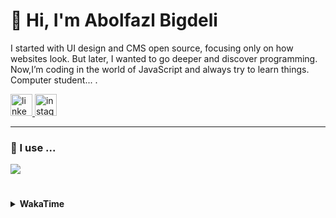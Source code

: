 # 👋 Hi, I'm Abolfazl Bigdeli

I started with UI design and CMS open source, focusing only on how websites look. But later, I wanted to go deeper and discover programming. Now,I’m coding in the world of JavaScript and always try to learn things.</br>
Computer student... .

<div align="left">
  <a href="#" target="_blank">
    <img src="https://img.shields.io/static/v1?message=LinkedIn&logo=linkedin&label=&color=0077B5&logoColor=white&labelColor=&style=for-the-badge" height="35" alt="linkedin logo"  />
  </a>
  <a href="https://instagram.com/abolfazlv2" target="_blank">
    <img src="https://img.shields.io/static/v1?message=Instagram&logo=instagram&label=&color=E4405F&logoColor=white&labelColor=&style=for-the-badge" height="35" alt="instagram logo"  />
  </a>
</div>

---

### 🧰 I use ...

<a href="https://skillicons.dev">
  <img src="https://skillicons.dev/icons?i=js,ts,html,css,tailwind,bootstrap,react,nextjs,redux,regex,git,github,docker,npm,pnpm,vite,postman,figma,wordpress,obsidian,notion,stackoverflow,svg,vscode" />
</a>

#

<details>
<summary><b>WakaTime</b></summary>
  <br />
  <a href="https://github.com/abolfazlv2">
    <picture>
      <source media="(prefers-color-scheme: dark)" srcset="https://github-readme-stats-ranit.vercel.app/api/wakatime?username=AbolfazlV2&layout=compact&theme=radical&hide_border=true&langs_count=14&hide=other" />
      <source media="(prefers-color-scheme: light)" srcset="https://github-readme-stats-ranit.vercel.app/api/wakatime?username=AbolfazlV2&layout=compact&langs_count=14&hide=other" />
      <img align="center" src="https://github-readme-stats-ranit.vercel.app/api/wakatime?username=AbolfazlV2&layout=compact&theme=radical&hide_border=true&langs_count=14" alt="Wakatime Stats&hide=other" />
    </picture>
  </a>
</details>

<!--
<details>
  <summary><b>GitHub Streak</b></summary>
  <a href="https://github.com/DenverCoder1/github-readme-streak-stats">
    <img height="180em" src="https://github-readme-streak-stats.herokuapp.com/?user=bishnudev1&theme=radical&hide_border=true" />
  </a>
</details>

<!-- <details>
  <summary><b>GitHub Activity Graph</b></summary>
  <a href="https://github.com/ashutosh00710/github-readme-activity-graph"><img alt="Bishnudev's Activity Graph" src="https://github-readme-activity-graph.vercel.app/graph?username=bishnudev1&bg_color=1F222E&color=BE91F2&line=638fda&point=35aea1&hide_border=true" /></a>
</details> -->
